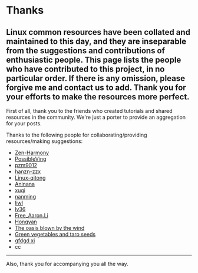 # Thanks
Linux common resources have been collated and maintained to this day, and they are inseparable from the suggestions and contributions of enthusiastic people. This page lists the people who have contributed to this project, in no particular order. If there is any omission, please forgive me and contact us to add.
Thank you for your efforts to make the resources more perfect.
---
First of all, thank you to the friends who created tutorials and shared resources in the community. We're just a porter to provide an aggregation for your posts.

Thanks to the following people for collaborating/providing resources/making suggestions:

- [Zen-Harmony](https://github.com/Zen-Harmony)
- [PossibleVing](https://bbs.deepin.org/user/225373)
- [pzm9012](https://github.com/pzm9012)
- [hanzn-zzx](https://github.com/hanzn-zzx)
- [Linux-qitong](https://github.com/Linux-qitong) 
- [Aninana](https://github.com/Aninana)
- [xuqi](https://bbs.deepin.org/user/283437)
- [nanming](https://bbs.deepin.org/user/239615)
- [liwl](https://bbs.deepin.org/user/160805)
- [lv36](https://bbs.deepin.org/user/227371)
- [Free_Aaron.Li](https://bbs.deepin.org/user/280809)
- [Hongyan](https://bbs.deepin.org/user/301917)
- [The oasis blown by the wind](https://bbs.deepin.org/user/41719)
- [Green vegetables and taro seeds](https://loafing.cn/)
- [gfdgd xi](http://www.gfdgdxi.top/)
- cc

---
Also, thank you for accompanying you all the way.
